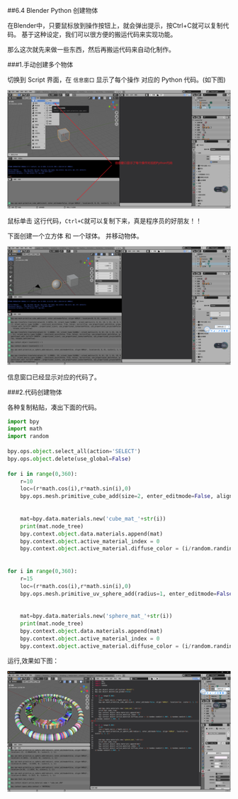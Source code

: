##6.4 Blender Python 创建物体

在Blender中，只要鼠标放到操作按钮上，就会弹出提示，按Ctrl+C就可以复制代码。
基于这种设定，我们可以很方便的搬运代码来实现功能。

那么这次就先来做一些东西，然后再搬运代码来自动化制作。


###1.手动创建多个物体

切换到 Script 界面，在 `信息窗口` 显示了每个操作 对应的 Python 代码。(如下图)

![](../../imgs/6/6.4.blender_python_create_objects/blender_show_python_code_for_op.png)

鼠标单击 这行代码，`Ctrl+C`就可以复制下来，真是程序员的好朋友！！

下面创建一个立方体 和 一个球体。
并移动物体。

![](../../imgs/6/6.4.blender_python_create_objects/blender_create_box_show_code_in_info_window.png)

信息窗口已经显示对应的代码了。

###2.代码创建物体

各种复制粘贴，凑出下面的代码。

```python
import bpy
import math
import random
    
bpy.ops.object.select_all(action='SELECT')
bpy.ops.object.delete(use_global=False)

for i in range(0,360):
    r=10
    loc=(r*math.cos(i),r*math.sin(i),0)
    bpy.ops.mesh.primitive_cube_add(size=2, enter_editmode=False, align='WORLD', location=loc, scale=(1, 1, 1))
    

    mat=bpy.data.materials.new('cube_mat_'+str(i))
    print(mat.node_tree)
    bpy.context.object.data.materials.append(mat)
    bpy.context.object.active_material_index = 0
    bpy.context.object.active_material.diffuse_color = (i/random.randint(1,360), i/random.randint(1,360), i/random.randint(1,360), 1)


for i in range(0,360):
    r=15
    loc=(r*math.cos(i),r*math.sin(i),0)
    bpy.ops.mesh.primitive_uv_sphere_add(radius=1, enter_editmode=False, align='WORLD', location=loc, scale=(1, 1, 1))
    

    mat=bpy.data.materials.new('sphere_mat_'+str(i))
    print(mat.node_tree)
    bpy.context.object.data.materials.append(mat)
    bpy.context.object.active_material_index = 0
    bpy.context.object.active_material.diffuse_color = (i/random.randint(1,360), i/random.randint(1,360), i/random.randint(1,360), 1)

```

运行,效果如下图：

![](../../imgs/6/6.4.blender_python_create_objects/blender_python_code_run_create_many_object.png)